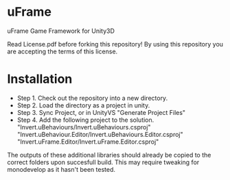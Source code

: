 uFrame
======

uFrame Game Framework for Unity3D

Read License.pdf before forking this repository!
By using this repository you are accepting the terms of this license.

Installation
======
- Step 1. Check out the repository into a new directory.
- Step 2. Load the directory as a project in unity.
- Step 3. Sync Project, or in UnityVS "Generate Project Files"
- Step 4. Add the following project to the solution.
        "Invert.uBehaviours/Invert.uBehaviours.csproj"
        "Invert.uBehaviour.Editor/Invert.uBehaviours.Editor.csproj"
        "Invert.uFrame.Editor/Invert.uFrame.Editor.csproj"
        
The outputs of these additional libraries should already be copied to the correct folders upon succesfull build.
This may require tweaking for monodevelop as it hasn't been tested.
